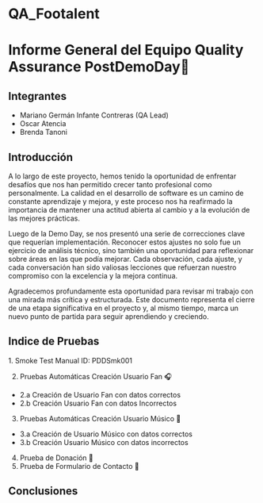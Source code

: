 # QA_Footalent

<h1>Informe General del Equipo Quality Assurance  PostDemoDay🎼</h1>

<div><h2>Integrantes</h2>
<ul>
    <li>Mariano Germán Infante Contreras (QA Lead)</li>
    <li>Oscar Atencia</li>
    <li>Brenda Tanoni</li>
</ul>

<div>
    <h2>Introducción</h2>
    <p>A lo largo de este proyecto, hemos tenido la oportunidad de enfrentar desafíos que nos han permitido crecer tanto profesional como personalmente. La calidad en el desarrollo de software es un camino de constante aprendizaje y mejora, y este proceso nos ha reafirmado la importancia de mantener una actitud abierta al cambio y a la evolución de las mejores prácticas.</p>
    <p>Luego de la Demo Day, se nos presentó una serie de correcciones clave que requerían implementación. Reconocer estos ajustes no solo fue un ejercicio de análisis técnico, sino también una oportunidad para reflexionar sobre áreas en las que podía mejorar. Cada observación, cada ajuste, y cada conversación han sido valiosas lecciones que refuerzan nuestro compromiso con la excelencia y la mejora continua.</p>
    <p>Agradecemos profundamente esta oportunidad para revisar mi trabajo con una mirada más crítica y estructurada. Este documento representa el cierre de una etapa significativa en el proyecto y, al mismo tiempo, marca un nuevo punto de partida para seguir aprendiendo y creciendo. </p>
</div>
<div>
    <h2>Indice de Pruebas</h2>
    <div>
 1. Smoke Test Manual ID: PDDSmk001 
   
 2. Pruebas Automáticas Creación Usuario Fan 🎧
   - 2.a  Creación de Usuario Fan con datos correctos
   - 2.b  Creación Usuario Fan con datos Incorrectos

 3. Pruebas Automáticas Creación Usuario Músico 🎸
   - 3.a  Creación de Usuario Músico con datos correctos
   - 3.b  Creación Usuario Músico con datos incorrectos

  4. Prueba de Donación 💸
  5. Prueba de Formulario de Contacto 📧
    </div>
   

    
</div>
<div>
    <h2>Conclusiones</h2>
</div>
